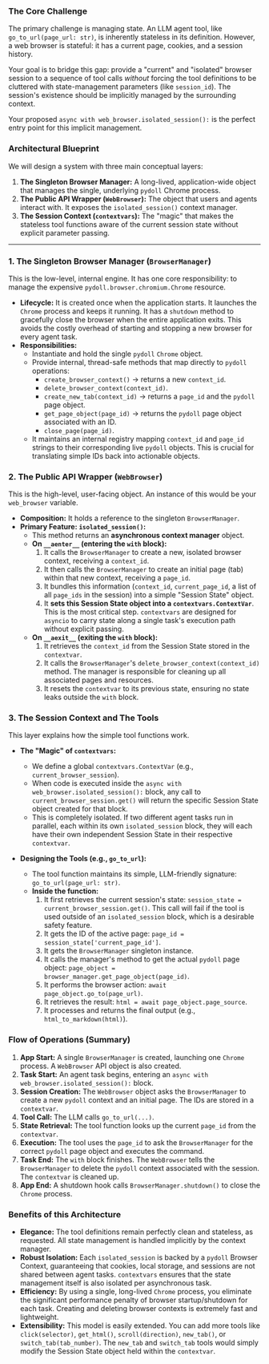 ### The Core Challenge

The primary challenge is managing state. An LLM agent tool, like `go_to_url(page_url: str)`, is inherently stateless in its definition. However, a web browser is stateful: it has a current page, cookies, and a session history.

Your goal is to bridge this gap: provide a "current" and "isolated" browser session to a sequence of tool calls *without* forcing the tool definitions to be cluttered with state-management parameters (like `session_id`). The session's existence should be implicitly managed by the surrounding context.

Your proposed `async with web_browser.isolated_session():` is the perfect entry point for this implicit management.

### Architectural Blueprint

We will design a system with three main conceptual layers:

1.  **The Singleton Browser Manager:** A long-lived, application-wide object that manages the single, underlying `pydoll` Chrome process.
2.  **The Public API Wrapper (`WebBrowser`):** The object that users and agents interact with. It exposes the `isolated_session()` context manager.
3.  **The Session Context (`contextvars`):** The "magic" that makes the stateless tool functions aware of the current session state without explicit parameter passing.

---

### 1. The Singleton Browser Manager (`BrowserManager`)

This is the low-level, internal engine. It has one core responsibility: to manage the expensive `pydoll.browser.chromium.Chrome` resource.

*   **Lifecycle:** It is created once when the application starts. It launches the `Chrome` process and keeps it running. It has a `shutdown` method to gracefully close the browser when the entire application exits. This avoids the costly overhead of starting and stopping a new browser for every agent task.
*   **Responsibilities:**
    *   Instantiate and hold the single `pydoll` `Chrome` object.
    *   Provide internal, thread-safe methods that map directly to `pydoll` operations:
        *   `create_browser_context()` -> returns a new `context_id`.
        *   `delete_browser_context(context_id)`.
        *   `create_new_tab(context_id)` -> returns a `page_id` and the `pydoll` page object.
        *   `get_page_object(page_id)` -> returns the `pydoll` page object associated with an ID.
        *   `close_page(page_id)`.
    *   It maintains an internal registry mapping `context_id` and `page_id` strings to their corresponding live `pydoll` objects. This is crucial for translating simple IDs back into actionable objects.

### 2. The Public API Wrapper (`WebBrowser`)

This is the high-level, user-facing object. An instance of this would be your `web_browser` variable.

*   **Composition:** It holds a reference to the singleton `BrowserManager`.
*   **Primary Feature: `isolated_session()`:**
    *   This method returns an **asynchronous context manager** object.
    *   **On `__aenter__` (entering the `with` block):**
        1.  It calls the `BrowserManager` to create a new, isolated browser context, receiving a `context_id`.
        2.  It then calls the `BrowserManager` to create an initial page (tab) within that new context, receiving a `page_id`.
        3.  It bundles this information (`context_id`, `current_page_id`, a list of all `page_ids` in the session) into a simple "Session State" object.
        4.  It **sets this Session State object into a `contextvars.ContextVar`**. This is the most critical step. `contextvars` are designed for `asyncio` to carry state along a single task's execution path without explicit passing.
    *   **On `__aexit__` (exiting the `with` block):**
        1.  It retrieves the `context_id` from the Session State stored in the `contextvar`.
        2.  It calls the `BrowserManager`'s `delete_browser_context(context_id)` method. The manager is responsible for cleaning up all associated pages and resources.
        3.  It resets the `contextvar` to its previous state, ensuring no state leaks outside the `with` block.

### 3. The Session Context and The Tools

This layer explains how the simple tool functions work.

*   **The "Magic" of `contextvars`:**
    *   We define a global `contextvars.ContextVar` (e.g., `current_browser_session`).
    *   When code is executed inside the `async with web_browser.isolated_session():` block, any call to `current_browser_session.get()` will return the specific Session State object created for that block.
    *   This is completely isolated. If two different agent tasks run in parallel, each within its own `isolated_session` block, they will each have their own independent Session State in their respective `contextvar`.

*   **Designing the Tools (e.g., `go_to_url`):**
    *   The tool function maintains its simple, LLM-friendly signature: `go_to_url(page_url: str)`.
    *   **Inside the function:**
        1.  It first retrieves the current session's state: `session_state = current_browser_session.get()`. This call will fail if the tool is used outside of an `isolated_session` block, which is a desirable safety feature.
        2.  It gets the ID of the active page: `page_id = session_state['current_page_id']`.
        3.  It gets the `BrowserManager` singleton instance.
        4.  It calls the manager's method to get the actual `pydoll` page object: `page_object = browser_manager.get_page_object(page_id)`.
        5.  It performs the browser action: `await page_object.go_to(page_url)`.
        6.  It retrieves the result: `html = await page_object.page_source`.
        7.  It processes and returns the final output (e.g., `html_to_markdown(html)`).

### Flow of Operations (Summary)

1.  **App Start:** A single `BrowserManager` is created, launching one `Chrome` process. A `WebBrowser` API object is also created.
2.  **Task Start:** An agent task begins, entering an `async with web_browser.isolated_session():` block.
3.  **Session Creation:** The `WebBrowser` object asks the `BrowserManager` to create a new `pydoll` context and an initial page. The IDs are stored in a `contextvar`.
4.  **Tool Call:** The LLM calls `go_to_url(...)`.
5.  **State Retrieval:** The tool function looks up the current `page_id` from the `contextvar`.
6.  **Execution:** The tool uses the `page_id` to ask the `BrowserManager` for the correct `pydoll` page object and executes the command.
7.  **Task End:** The `with` block finishes. The `WebBrowser` tells the `BrowserManager` to delete the `pydoll` context associated with the session. The `contextvar` is cleaned up.
8.  **App End:** A shutdown hook calls `BrowserManager.shutdown()` to close the `Chrome` process.

### Benefits of this Architecture

*   **Elegance:** The tool definitions remain perfectly clean and stateless, as requested. All state management is handled implicitly by the context manager.
*   **Robust Isolation:** Each `isolated_session` is backed by a `pydoll` Browser Context, guaranteeing that cookies, local storage, and sessions are not shared between agent tasks. `contextvars` ensures that the state management itself is also isolated per asynchronous task.
*   **Efficiency:** By using a single, long-lived `Chrome` process, you eliminate the significant performance penalty of browser startup/shutdown for each task. Creating and deleting browser contexts is extremely fast and lightweight.
*   **Extensibility:** This model is easily extended. You can add more tools like `click(selector)`, `get_html()`, `scroll(direction)`, `new_tab()`, or `switch_tab(tab_number)`. The `new_tab` and `switch_tab` tools would simply modify the Session State object held within the `contextvar`.
